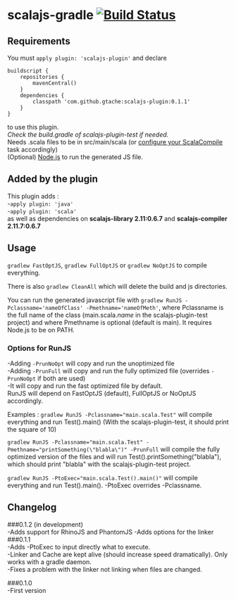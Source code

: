 # scalajs-gradle [![Build Status](https://travis-ci.org/gtache/scalajs-gradle.svg?branch=master)](https://travis-ci.org/gtache/scalajs-gradle)

## Requirements
You must `apply plugin: 'scalajs-plugin'` and declare 
```
buildscript {
    repositories {
        mavenCentral()
    }
    dependencies {
        classpath 'com.github.gtache:scalajs-plugin:0.1.1'
    }
}
```
to use this plugin.    
*Check the build.gradle of scalajs-plugin-test if needed.*    
Needs .scala files to be in src/main/scala (or [configure your ScalaCompile](https://docs.gradle.org/current/userguide/scala_plugin.html) task accordingly)    
(Optional) [Node.js](https://nodejs.org/) to run the generated JS file.

## Added by the plugin
This plugin adds :   
-`apply plugin: 'java'`   
-`apply plugin: 'scala'`   
as well as dependencies on **scalajs-library 2.11:0.6.7** and **scalajs-compiler 2.11.7:0.6.7**

## Usage
`gradlew FastOptJS`, `gradlew FullOptJS` or `gradlew NoOptJS` to compile everything.

There is also `gradlew CleanAll` which will delete the build and js directories.

You can run the generated javascript file with `gradlew RunJS -Pclassname='nameOfClass' -Pmethname='nameOfMeth'`, where Pclassname is the full name of the class (main.scala.*name* in the scalajs-plugin-test project) and where Pmethname is optional (default is main). It requires Node.js to be on PATH.

### Options for RunJS
-Adding `-PrunNoOpt` will copy and run the unoptimized file   
-Adding `-PrunFull` will copy and run the fully optimized file (overrides `-PrunNoOpt` if both are used)   
-It will copy and run the fast optimized file by default.  
RunJS will depend on FastOptJS (default), FullOptJS or NoOptJS accordingly.

Examples : `gradlew RunJS -Pclassname="main.scala.Test"` will compile everything and run Test().main() (With the scalajs-plugin-test, it should print the square of 10)

`gradlew RunJS -Pclassname="main.scala.Test" -Pmethname="printSomething(\"blabla\")" -PrunFull` will compile the fully optimized version of the files and will run Test().printSomething("blabla"), which should print "blabla" with the scalajs-plugin-test project.

`gradlew RunJS -PtoExec="main.scala.Test().main()"` will compile everything and run Test().main(). -PtoExec overrides -Pclassname.


## Changelog    
###0.1.2 (in development)   
-Adds support for RhinoJS and PhantomJS
-Adds options for the linker
###0.1.1    
-Adds -PtoExec to input directly what to execute.   
-Linker and Cache are kept alive (should increase speed dramatically). Only works with a gradle daemon.   
-Fixes a problem with the linker not linking when files are changed.

###0.1.0    
-First version
